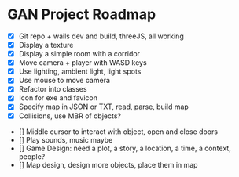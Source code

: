# GAN Project Roadmap

- [x] Git repo + wails dev and build, threeJS, all working
- [x] Display a texture
- [x] Display a simple room with a corridor
- [x] Move camera + player with WASD keys
- [x] Use lighting, ambient light, light spots
- [x] Use mouse to move camera
- [x] Refactor into classes
- [x] Icon for exe and favicon
- [x] Specify map in JSON or TXT, read, parse, build map
- [x] Collisions, use MBR of objects?
- [] Middle cursor to interact with object, open and close doors
- [] Play sounds, music maybe
- [] Game Design: need a plot, a story, a location, a time, a context, people?
- [] Map design, design more objects, place them in map